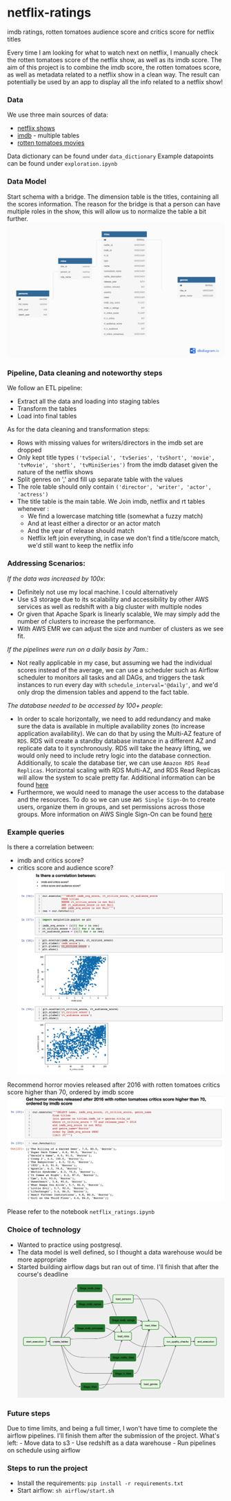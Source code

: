 # netflix-ratings
imdb ratings, rotten tomatoes audience score and critics score for netflix titles

Every time I am looking for what to watch next on netflix, I manually check the rotten tomatoes score of the netflix show, as well as its imdb score.
The aim of this project is to combine the imdb score, the rotten tomatoes score, as well as metadata related to a netflix show in a clean way.
The result can potentially be used by an app to display all the info related to a netflix show!

### Data
We use three main sources of data:
- [netflix shows](https://www.kaggle.com/shivamb/netflix-shows)
- [imdb](https://datasets.imdbws.com/) - multiple tables
- [rotten tomatoes movies](https://www.kaggle.com/stefanoleone992/rotten-tomatoes-movies-and-critic-reviews-dataset)

Data dictionary can be found under `data_dictionary`
Example datapoints can be found under `exploration.ipynb`

### Data Model
Start schema with a bridge. 
The dimension table is the titles, containing all the scores information.
The reason for the bridge is that a person can have multiple roles in the show, this will allow us to normalize the table a bit further.
![Alt text](img/netflix-ratings.png?raw=true "data model")

### Pipeline, Data cleaning and noteworthy steps
We follow an ETL pipeline:
- Extract all the data and loading into staging tables
- Transform the tables 
- Load into final tables

As for the data cleaning and transformation steps:
- Rows with missing values for writers/directors in the imdb set are dropped
- Only kept title types `('tvSpecial', 'tvSeries', 'tvShort', 'movie', 'tvMovie', 'short', 'tvMiniSeries')` from the imdb dataset given the nature of the netflix shows
- Split genres on ',' and fill up separate table with the values
- The role table should only contain `('director', 'writer', 'actor', 'actress')`
- The title table is the main table. We Join imdb, netflix and rt tables whenever :
    - We find a lowercase matching title (somewhat a fuzzy match) 
    - And at least either a director or an actor match
    - And the year of release should match
    - Netflix left join everything, in case we don't find a title/score match, we'd still want to keep the netflix info

### Addressing Scenarios:
*If the data was increased by 100x*:
- Definitely not use my local machine. I could alternatively
- Use s3 storage due to its scalability and accessibility by other AWS services as well as redshift with a big cluster with multiple nodes
- Or given that Apache Spark is linearly scalable, We may simply add the number of clusters to increase the performance. 
- With AWS EMR we can adjust the size and number of clusters as we see fit.

*If the pipelines were run on a daily basis by 7am.*:
- Not really applicable in my case, but assuming we had the individual scores instead of the average, we can use a scheduler such as Airflow scheduler
to monitors all tasks and all DAGs, and triggers the task instances to run every day with `schedule_interval='@daily'`, and we'd only drop the dimension tables and append to the fact table.

*The database needed to be accessed by 100+ people*:
-  In order to scale horizontally, we need to add redundancy and make sure the data is available in multiple availability zones (to increase application availability).
We can do that by using the Multi-AZ feature of `RDS`. RDS will create a standby database instance in a different AZ and replicate data to it synchronously.
RDS will take the heavy lifting, we would only need to include retry logic into the database connection. 
Additionally, to scale the database tier, we can use `Amazon RDS Read Replicas`.
Horizontal scaling with RDS Multi-AZ, and RDS Read Replicas will allow the system to scale pretty far.
Additional information can be found [here](https://aws.amazon.com/blogs/startups/scaling-on-aws-part-2-10k-users/)
- Furthermore, we would need to manage the user access to the database and the resources. To do so we can use `AWS Single Sign-On` to create users, organize them in groups, and set permissions across those groups.
More information on AWS Single Sign-On can be found [here](https://aws.amazon.com/blogs/security/how-to-create-and-manage-users-within-aws-sso/)

### Example queries
Is there a correlation between:
- imdb and critics score?
- critics score and audience score?
![Alt text](img/correlation.png?raw=true "Correlation")

Recommend horror movies released after 2016 with rotten tomatoes critics score higher than 70, ordered by imdb score
![Alt text](img/recommendation.png?raw=true "Correlation")

Please refer to the notebook `netflix_ratings.ipynb`

### Choice of technology
- Wanted to practice using postgresql.
- The data model is well defined, so I thought a data warehouse would be more appropriate
- Started building airflow dags but ran out of time. I'll finish that after the course's deadline
![Alt text](img/airflow_graph.png?raw=true "Airflow DAG")


### Future steps
Due to time limits, and being a full timer, I won't have time to complete the airflow pipelines. 
I'll finish them after the submission of the project. What's left:
    - Move data to s3
    - Use redshift as a data warehouse
    - Run pipelines on schedule using airflow
    
### Steps to run the project
- Install the requirements: `pip install -r requirements.txt`
- Start airflow: `sh airflow/start.sh`
